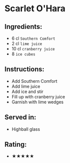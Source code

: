 # Scarlet O'Hara

## Ingredients:
- 6 cl `Southern Comfort`
- 2 cl `lime juice`
- 10 cl `cranberry juice`
- 8 `ice cubes`

## Instructions:
- Add Southern Comfort
- Add lime juice
- Add ice and stir
- Fill up with cranberry juice
- Garnish with lime wedges

## Served in:
- Highball glass

## Rating:
- ★★★★★